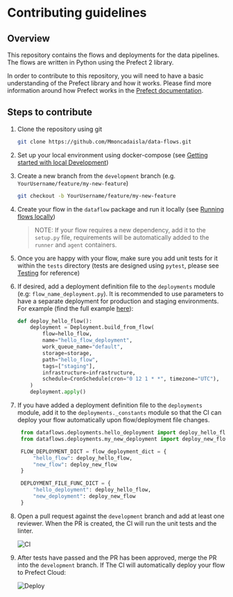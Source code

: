 # Contributing guidelines

## Overview

This repository contains the flows and deployments for the data pipelines. The flows are written in Python using the Prefect 2 library.

In order to contribute to this repository, you will need to have a basic understanding of the Prefect library and how it works. Please find more information around how Prefect works in the [Prefect documentation](https://docs.prefect.io/).

## Steps to contribute

1. Clone the repository using git

    ```bash
    git clone https://github.com/Mmoncadaisla/data-flows.git
    ```

2. Set up your local environment using docker-compose (see [Getting started with local Development](LOCAL_DEVELOPMENT.md#getting-started))

3. Create a new branch from the `development` branch (e.g. `YourUsername/feature/my-new-feature`)

    ```bash
    git checkout -b YourUsername/feature/my-new-feature
    ```

4. Create your flow in the `dataflow` package and run it locally (see [Running flows locally](LOCAL_DEVELOPMENT.md#running-flows-locally-with-the-prefect-cli))

    >NOTE: If your flow requires a new dependency, add it to the `setup.py` file, requirements will be automatically added to the `runner` and `agent` containers.

5. Once you are happy with your flow, make sure you add unit tests for it within the `tests` directory (tests are designed using `pytest`, please see [Testing](../tests/README.md) for reference)

6. If desired, add a deployment definition file to the `deployments` module (e.g: `flow_name_deployment.py`). It is recommended to use parameters to have a separate deployment for production and staging environments. For example (find the full example [here](../dataflows/deployments/hello_deployment.py)):

    ```python
    def deploy_hello_flow():
        deployment = Deployment.build_from_flow(
            flow=hello_flow,
            name="hello_flow_deployment",
            work_queue_name="default",
            storage=storage,
            path="hello_flow",
            tags=["staging"],
            infrastructure=infrastructure,
            schedule=CronSchedule(cron="0 12 1 * *", timezone="UTC"),
        )
        deployment.apply()
    ```

7. If you have added a deployment definition file to the `deployments` module, add it to the `deployments._constants` module so that the CI can deploy your flow automatically upon flow/deployment file changes.

   ```python
    from dataflows.deployments.hello_deployment import deploy_hello_flow
    from dataflows.deployments.my_new_deployment import deploy_new_flow

    FLOW_DEPLOYMENT_DICT = flow_deployment_dict = {
        "hello_flow": deploy_hello_flow,
        "new_flow": deploy_new_flow
    }

    DEPLOYMENT_FILE_FUNC_DICT = {
        "hello_deployment": deploy_hello_flow,
        "new_deployment": deploy_new_flow
    }
   ```

8. Open a pull request against the `development` branch and add at least one reviewer. When the PR is created, the CI will run the unit tests and the linter.

    ![CI](../docs/images/CI.png)

9. After tests have passed and the PR has been approved, merge the PR into the `development` branch. If The CI will automatically deploy your flow to Prefect Cloud:

    ![Deploy](../docs/images/Deploy.png)
